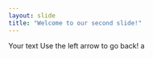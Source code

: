 ```yaml
---
layout: slide
title: "Welcome to our second slide!"
---
```

Your text
Use the left arrow to go back!
a
